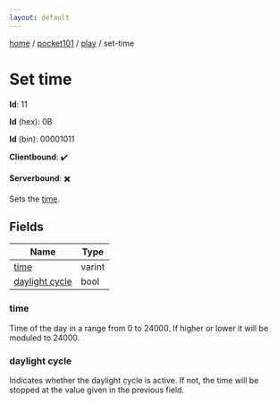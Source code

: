 ```yaml
---
layout: default
---
```


[home](/)  /  [pocket101](/protocol/pocket101)  /  [play](/protocol/pocket101/play)  /  set-time

# Set time

**Id**: 11

**Id** (hex): 0B

**Id** (bin): 00001011

**Clientbound**: ✔️

**Serverbound**: ✖️

Sets the [time](http://minecraft.gamepedia.com/Day-night_cycle).

## Fields

Name | Type
---|---
[time](#time) | varint
[daylight cycle](#daylight-cycle) | bool

### time

Time of the day in a range from 0 to 24000. If higher or lower it will be moduled to 24000.

### daylight cycle

Indicates whether the daylight cycle is active. If not, the time will be stopped at the value given in the previous field.

